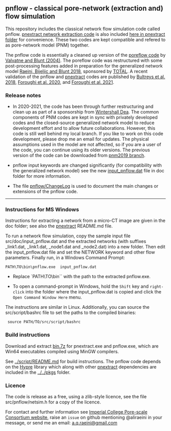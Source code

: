 ﻿##  pnflow - classical pore-network (extraction and) flow simulation

This repository includes the classical network flow simulation code called pnflow.
[pnextract network extraction code](https://github.com/aliraeini/pnextract) is also
included [here in pnextract folder](src/pnm/pnextract) for convenience. These two
codes are kept compatible and refered to as pore-network model (PNM) together.

The pnflow code is essentially a cleaned up version of the [poreflow code] by
[Valvatne and Blunt (2004)].  The poreflow code was restructured with some
post-processing features added in preparation for the generalized network
model [Raeini, Bijeljic and Blunt 2018], sponsored by [TOTAL].
A recent validation of the pnflow and [pnextract] codes are published by [Bultreys et al. 2018], [Foroughi et al. 2020], and [Foroughi et al. 2021].


### Release notes

- In 2020-2021, the code has been through further restructuring and clean up as part of a sponsorship from [Wintershall Dea].
The common components of PNM codes are kept in sync with privately developed codes and the closed-source generalized network model to reduce development effort and to allow future collaborations.
However, this code is still well behind my local branch. If you like to work on this code development, please drop me an email for updates.
The physical assumptions used in the model are not affected, so if you are a user of the code, you can continue using its older versions.  The previous version of the code can be downloaded from [pnm2019 branch](https://github.com/aliraeini/pnflow/tree/pnm2019).

- pnflow input keywords are changed significantly (for compatibility with the generalized network model) see the new [input_pnflow.dat](https://github.com/aliraeini/pnflow/blob/master/doc/input_pnflow.dat) file in doc folder for more information.

* The file [pnflow/ChangeLog](pnflow/ChangeLog) is used to document the main changes or extensions of the pnflow code.

----------------------------------------

### Instructions for MS Windows

Instructions for extracting a network from a micro-CT image are given in
the doc folder; see also the [pnextract] README.md file.

To run a network flow simulation, copy the sample input file src/doc/input_pnflow.dat
and the extracted networks (with suffixes  _link1.dat, _link1.dat, _node1.dat and
_node2.dat) into a new folder.  Then edit the input_pnflow.dat file and set the NETWORK
keyword and other flow parameters. Finally run, in a Windows Command Prompt:

    PATH\TO\bin\pnflow.exe  input_pnflow.dat

* Replace `PATH\TO\bin\`` with the path to the extracted pnflow.exe.

* To open a command-prompt in Windows, hold the `Shift` key and `right-click`
  into the folder where the input_pnflow.dat is copied and click the `Open Command Window Here` menu.


The instructions are similar in Linux. Additionally, you can source the src/script/bashrc file to set the paths to the compiled binaries:

     source PATH/TO/src/script/bashrc

###  Build instructions

Download and extract [bin.7z](../../bin.7z) for pnextract.exe and pnflow.exe,
which are Win64 executables compiled using MinGW compilers.

See [../script/README.md](../script/README.md) for build instructions.
The pnflow code depends on the [Hypre] library which along with other [pnextract] dependencies are included in
the [../../pkgs](pkgs) folder.


###  Licence

The code is release as a free, using a zlib-style licence, see the file
src/pnflow/netsim.h for a copy of the licence.

For contact and further information see [Imperial College Pore-scale Consortium website],
raise an `issue` on github mentioning @aliraeini in your message,
or send me an email:   a.q.raeini@gmail.com




[Imperial College Pore-scale Consortium website]: https://www.imperial.ac.uk/earth-science/research/research-groups/pore-scale-modelling
[poreflow code]: https://www.imperial.ac.uk/earth-science/research/research-groups/pore-scale-modelling/software/two-phase-network-modelling-code
[Valvatne and Blunt (2004)]:  https://doi.org/10.1029/2003WR002627
[Bultreys et al. 2018]: https://doi.org/10.1103/PhysRevE.97.053104
[Raeini, Bijeljic and Blunt 2018]: https://doi.org/10.1103/PhysRevE.97.023308
[Foroughi et al. 2020]: 10.1103/PhysRevE.102.023302
[Foroughi et al. 2021]: https://doi.org/10.1007/s11242-021-01609-y
[Hypre]: https://github.com/LLNL/hypre
[TOTAL]: https://www.total.com
[pnextract]:  src/pnm/pnextract
[bu20190607]:  https://github.com/aliraeini/pnflow/tree/bu20190607
[Wintershall Dea]: https://wintershalldea.com
